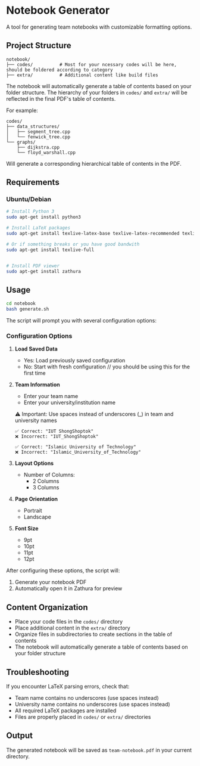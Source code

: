 # Notebook Generator

A tool for generating team notebooks with customizable formatting options.

## Project Structure
```
notebook/
├── codes/          # Most for your ncessary codes will be here, should be foldered according to category
├── extra/          # Additional content like build files
```

The notebook will automatically generate a table of contents based on your folder structure. The hierarchy of your folders in `codes/` and `extra/` will be reflected in the final PDF's table of contents.

For example:
```
codes/
├── data_structures/
│   ├── segment_tree.cpp
│   └── fenwick_tree.cpp
└── graphs/
    ├── dijkstra.cpp
    └── floyd_warshall.cpp
```
Will generate a corresponding hierarchical table of contents in the PDF.

## Requirements

### Ubuntu/Debian
```bash
# Install Python 3
sudo apt-get install python3

# Install LaTeX packages
sudo apt-get install texlive-latex-base texlive-latex-recommended texlive-latex-extra texlive-fonts-recommended texlive-luatex

# Or if something breaks or you have good bandwith
sudo apt-get install texlive-full


# Install PDF viewer
sudo apt-get install zathura
```

## Usage
```bash
cd notebook
bash generate.sh
```

The script will prompt you with several configuration options:

### Configuration Options

1. **Load Saved Data**
   - Yes: Load previously saved configuration
   - No: Start with fresh configuration // you should be using this for the first time

2. **Team Information**
   - Enter your team name
   - Enter your university/institution name
   
   ⚠️ Important: Use spaces instead of underscores (_) in team and university names
   ```
   ✅ Correct: "IUT ShongShoptok"
   ❌ Incorrect: "IUT_ShongShoptok"
   
   ✅ Correct: "Islamic University of Technology"
   ❌ Incorrect: "Islamic_University_of_Technology"
   ```

3. **Layout Options**
   - Number of Columns:
     - 2 Columns
     - 3 Columns

4. **Page Orientation**
   - Portrait
   - Landscape

5. **Font Size**
   - 9pt
   - 10pt
   - 11pt
   - 12pt

After configuring these options, the script will:
1. Generate your notebook PDF
2. Automatically open it in Zathura for preview

## Content Organization
- Place your code files in the `codes/` directory
- Place additional content in the `extra/` directory
- Organize files in subdirectories to create sections in the table of contents
- The notebook will automatically generate a table of contents based on your folder structure

## Troubleshooting

If you encounter LaTeX parsing errors, check that:
- Team name contains no underscores (use spaces instead)
- University name contains no underscores (use spaces instead)
- All required LaTeX packages are installed
- Files are properly placed in `codes/` or `extra/` directories

## Output
The generated notebook will be saved as `team-notebook.pdf` in your current directory.
